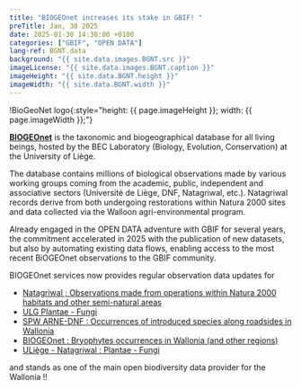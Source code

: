```yaml
---
title: "BIOGEOnet increases its stake in GBIF! "
preTitle: Jan, 30 2025
date: 2025-01-30 14:38:00 +0100
categories: ["GBIF", "OPEN DATA"]
lang-ref: BGNT.data
background: "{{ site.data.images.BGNT.src }}"
imageLicense: "{{ site.data.images.BGNT.caption }}"
imageHeight: "{{ site.data.BGNT.height }}"
imageWidth: "{{ site.data.BGNT.width }}"
---
```

!BioGeoNet logo{:style="height: {{ page.imageHeight }}; width: {{ page.imageWidth }};"}

[**BIOGEOnet**](https://www.biogeonet.ulg.ac.be/) is the taxonomic and biogeographical database for all living beings, hosted by the BEC Laboratory (Biology, Evolution, Conservation) at the University of Liège.

The database contains millions of biological observations made by various working groups coming from the academic, public, independent and associative sectors (Université de Liège, DNF, Natagriwal, etc.). Natagriwal records derive from both undergoing restorations within Natura 2000 sites and data collected via the Walloon agri-environmental program.

Already engaged in the OPEN DATA adventure with GBIF for several years, the commitment accelerated in 2025 with the publication of new datasets, but also by automating existing data flows, enabling access to the most recent BiOGEOnet observations to the GBIF community.

BIOGEOnet services now provides regular observation data updates for

*  [Natagriwal ; Observations made from operations within Natura 2000 habitats and other semi-natural areas](https://www.gbif.org/dataset/ea410929-015a-4093-9c7e-7be2482668c9) 
*  [ULG Plantae - Fungi](https://www.gbif.org/dataset/530c309d-0bd0-42d8-8b9e-55fe0f4d918d)
*  [SPW ARNE-DNF : Occurrences of introduced species along roadsides in Wallonia](https://www.gbif.org/dataset/93dc0e04-f4f8-4773-ab23-4fa48327fe2e)
*  [BIOGEOnet : Bryophytes occurrences in Wallonia (and other regions)](https://www.gbif.org/dataset/a76f8527-23e8-4ba5-bdff-f9821bdac187) 
*  [ULiège - Natagriwal : Plantae - Fungi](https://www.gbif.org/dataset/530c309d-0bd0-42d8-8b9e-55fe0f4d918d)

and stands as one of the main open biodiversity data provider for the Wallonia !!
